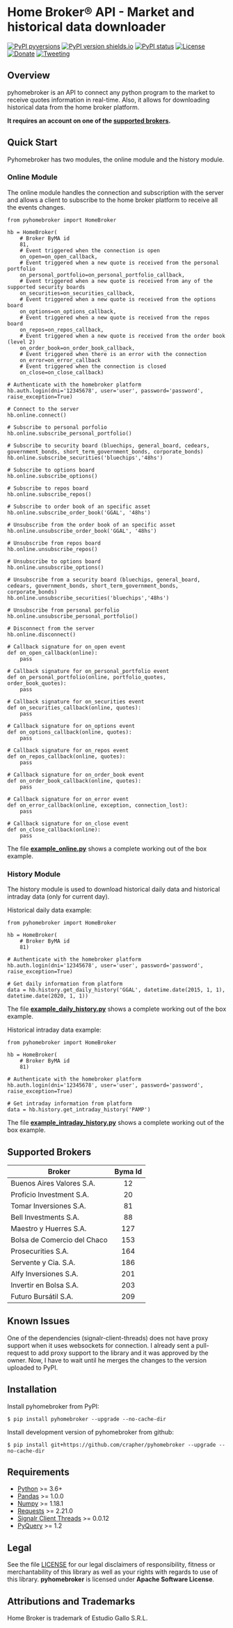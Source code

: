 # Home Broker® API - Market and historical data downloader

[![PyPI pyversions](https://img.shields.io/badge/python-3.6+-blue.svg?style=flat
)](https://pypi.org/project/pyhomebroker) [![PyPI version shields.io](https://img.shields.io/pypi/v/pyhomebroker.svg?maxAge=60)](https://pypi.org/project/pyhomebroker) [![PyPI status](https://img.shields.io/pypi/status/pyhomebroker.svg?maxAge=60)](https://pypi.org/project/pyhomebroker) [![License](https://img.shields.io/badge/License-Apache%202.0-blue.svg)](https://opensource.org/licenses/Apache-2.0)  [![Donate](https://img.shields.io/badge/Donate-PayPal-green.svg)](https://paypal.me/ddegese) [![Tweeting](https://img.shields.io/twitter/follow/diegodegese.svg?style=social&label=Follow&maxAge=60)](https://twitter.com/diegodegese)

## Overview
pyhomebroker is an API to connect any python program to the market to receive quotes information in real-time.  Also, it allows for downloading historical data from the home broker platform.

**It requires an account on one of the [supported brokers](#supported-brokers).**

## Quick Start

Pyhomebroker has two modules, the online module and the history module.

### Online Module

The online module handles the connection and subscription with the server and allows a client to subscribe to the home broker platform to receive all the events changes.

    from pyhomebroker import HomeBroker
    
    hb = HomeBroker(
        # Broker ByMA id
        81, 
        # Event triggered when the connection is open
        on_open=on_open_callback, 
        # Event triggered when a new quote is received from the personal portfolio
        on_personal_portfolio=on_personal_portfolio_callback, 
        # Event triggered when a new quote is received from any of the supported security boards
        on_securities=on_securities_callback, 
        # Event triggered when a new quote is received from the options board
        on_options=on_options_callback, 
        # Event triggered when a new quote is received from the repos board
        on_repos=on_repos_callback, 
        # Event triggered when a new quote is received from the order book (level 2)
        on_order_book=on_order_book_callback, 
        # Event triggered when there is an error with the connection
        on_error=on_error_callback
        # Event triggered when the connection is closed
        on_close=on_close_callback)

    # Authenticate with the homebroker platform
    hb.auth.login(dni='12345678', user='user', password='password', raise_exception=True)
    
    # Connect to the server
    hb.online.connect()
    
    # Subscribe to personal porfolio
    hb.online.subscribe_personal_portfolio()
    
    # Subscribe to security board (bluechips, general_board, cedears, government_bonds, short_term_government_bonds, corporate_bonds)
    hb.online.subscribe_securities('bluechips','48hs')
    
    # Subscribe to options board
    hb.online.subscribe_options()
    
    # Subscribe to repos board
    hb.online.subscribe_repos()
    
    # Subscribe to order book of an specific asset
    hb.online.subscribe_order_book('GGAL', '48hs')
    
    # Unsubscribe from the order book of an specific asset
    hb.online.unsubscribe_order_book('GGAL', '48hs')
    
    # Unsubscribe from repos board
    hb.online.unsubscribe_repos()
    
    # Unsubscribe to options board
    hb.online.unsubscribe_options()
    
    # Unsubscribe from a security board (bluechips, general_board, cedears, government_bonds, short_term_government_bonds, corporate_bonds)
    hb.online.unsubscribe_securities('bluechips','48hs')
    
    # Unsubscribe from personal porfolio
    hb.online.unsubscribe_personal_portfolio()
    
    # Disconnect from the server
    hb.online.disconnect()
    
    # Callback signature for on_open event
    def on_open_callback(online):
        pass
    
    # Callback signature for on_personal_portfolio event
    def on_personal_portfolio(online, portfolio_quotes, order_book_quotes):
        pass
    
    # Callback signature for on_securities event
    def on_securities_callback(online, quotes):
        pass
    
    # Callback signature for on_options event
    def on_options_callback(online, quotes):
        pass
    
    # Callback signature for on_repos event
    def on_repos_callback(online, quotes):
        pass
    
    # Callback signature for on_order_book event
    def on_order_book_callback(online, quotes):
        pass
    
    # Callback signature for on_error event
    def on_error_callback(online, exception, connection_lost):
        pass
    
    # Callback signature for on_close event
    def on_close_callback(online):
        pass

The file **[example_online.py](https://github.com/crapher/pyhomebroker/blob/master/examples/example_online.py)** shows a complete working out of the box example.

### History Module

The history module is used to download historical daily data and historical intraday data (only for current day).

Historical daily data example:

    from pyhomebroker import HomeBroker

    hb = HomeBroker(
        # Broker ByMA id
        81)

    # Authenticate with the homebroker platform
    hb.auth.login(dni='12345678', user='user', password='password', raise_exception=True)

    # Get daily information from platform 
    data = hb.history.get_daily_history('GGAL', datetime.date(2015, 1, 1), datetime.date(2020, 1, 1))

The file **[example_daily_history.py](https://github.com/crapher/pyhomebroker/blob/master/examples/example_daily_history.py)** shows a complete working out of the box example.

Historical intraday data example:

    from pyhomebroker import HomeBroker

    hb = HomeBroker(
        # Broker ByMA id
        81)

    # Authenticate with the homebroker platform
    hb.auth.login(dni='12345678', user='user', password='password', raise_exception=True)

    # Get intraday information from platform
    data = hb.history.get_intraday_history('PAMP')

The file **[example_intraday_history.py](https://github.com/crapher/pyhomebroker/blob/master/examples/example_intraday_history.py)** shows a complete working out of the box example.

## Supported Brokers
| Broker|Byma Id|
| ------------ | :------------: |
|Buenos Aires Valores S.A.|12|
|Proficio Investment S.A.|20|
|Tomar Inversiones S.A.|81|
|Bell Investments S.A.|88|
|Maestro y Huerres S.A.|127|
|Bolsa de Comercio del Chaco|153|
|Prosecurities S.A.|164|
|Servente y Cia. S.A.|186|
|Alfy Inversiones S.A.|201|
|Invertir en Bolsa S.A.|203|
|Futuro Bursátil S.A.|209|

## Known Issues

One of the dependencies (signalr-client-threads) does not have proxy support when it uses websockets for connection.  I already sent a pull-request to add proxy support to the library and it was approved by the owner.  Now, I have to wait until he merges the changes to the version uploaded to PyPI.

## Installation

Install pyhomebroker from PyPI:

    $ pip install pyhomebroker --upgrade --no-cache-dir

Install development version of pyhomebroker from github:

    $ pip install git+https://github.com/crapher/pyhomebroker --upgrade --no-cache-dir

## Requirements

* [Python](https://www.python.org) >= 3.6+
* [Pandas](https://github.com/pydata/pandas) >= 1.0.0
* [Numpy](http://www.numpy.org) >= 1.18.1
* [Requests](http://docs.python-requests.org/en/master) >= 2.21.0
* [Signalr Client Threads](https://github.com/PawelTroka/signalr-client-threads) >= 0.0.12
* [PyQuery](https://pythonhosted.org/pyquery) >= 1.2

## Legal

See the file [LICENSE](https://github.com/crapher/pyhomebroker/blob/master/LICENSE) for our legal disclaimers of responsibility, fitness or merchantability of this library as well as your rights with regards to use of this library.  **pyhomebroker** is licensed under **Apache Software License**.

## Attributions and Trademarks

Home Broker is trademark of Estudio Gallo S.R.L.